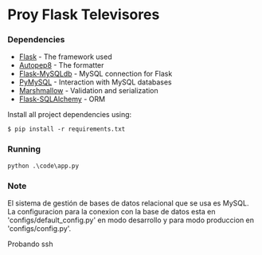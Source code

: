# Proy Flask Televisores

### Dependencies
* [Flask](https://flask.palletsprojects.com/) - The framework used
* [Autopep8](https://pypi.org/project/autopep8/) - The formatter
* [Flask-MySQLdb](https://flask-mysqldb.readthedocs.io/en/latest/) - MySQL connection for Flask
* [PyMySQL](https://pypi.org/project/PyMySQL/) - Interaction with MySQL databases
* [Marshmallow](https://marshmallow.readthedocs.io/en/stable/) - Validation and serialization
* [Flask-SQLAlchemy](https://flask-sqlalchemy.palletsprojects.com/en/2.x/) - ORM

Install all project dependencies using:

```
$ pip install -r requirements.txt
```

### Running

```
python .\code\app.py
```

### Note
El sistema de gestión de bases de datos relacional que se usa es MySQL. La configuracion para la conexion con la base de datos esta en 'configs/default_config.py' en modo desarrollo y para modo produccion en 'configs/config.py'.

Probando ssh
